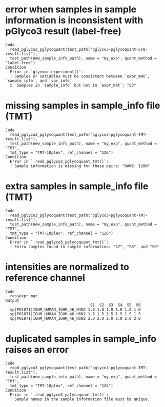 # error when samples in sample information is inconsistent with pGlyco3 result (label-free)

    Code
      read_pglyco3_pglycoquant(test_path("pglyco3-pglycoquant-LFQ-result.list"),
      test_path(new_sample_info_path), name = "my_exp", quant_method = "label-free")
    Condition
      Error in `glyexp::experiment()`:
      ! Samples or variables must be consistent between `expr_mat`, `sample_info`, and `var_info`.
      x  Samples in `sample_info` but not in `expr_mat`: "S3"

# missing samples in sample_info file (TMT)

    Code
      read_pglyco3_pglycoquant(test_path("pglyco3-pglycoquant-TMT-result.list"),
      test_path(new_sample_info_path), name = "my_exp", quant_method = "TMT",
      tmt_type = "TMT-10plex", ref_channel = "126")
    Condition
      Error in `.read_pglyco3_pglycoquant_tmt()`:
      ! Sample information is missing for these pairs: "RAW2: 128N"

# extra samples in sample_info file (TMT)

    Code
      read_pglyco3_pglycoquant(test_path("pglyco3-pglycoquant-TMT-result.list"),
      test_path(new_sample_info_path), name = "my_exp", quant_method = "TMT",
      tmt_type = "TMT-10plex", ref_channel = "126")
    Condition
      Error in `.read_pglyco3_pglycoquant_tmt()`:
      ! Extra samples found in sample information: "S7", "S8", and "S9"

# intensities are normalized to reference channel

    Code
      res$expr_mat
    Output
                                         S1  S2  S3  S4  S5  S6
      sp|P01871|IGHM_HUMAN_IGHM_46_H4N2 1.0 1.0 1.0 1.0 1.0 1.0
      sp|P01871|IGHM_HUMAN_IGHM_46_H6N2 1.5 1.5 1.5 1.5 1.5 1.5
      sp|P01871|IGHM_HUMAN_IGHM_46_H5N2 2.0 2.0 2.0 2.0 2.0 2.0

# duplicated samples in sample_info raises an error

    Code
      read_pglyco3_pglycoquant(test_path("pglyco3-pglycoquant-TMT-result.list"),
      test_path(new_sample_info_path), name = "my_exp", quant_method = "TMT",
      tmt_type = "TMT-10plex", ref_channel = "126")
    Condition
      Error in `.read_pglyco3_pglycoquant_tmt()`:
      ! Sample names in the sample information file must be unique.

